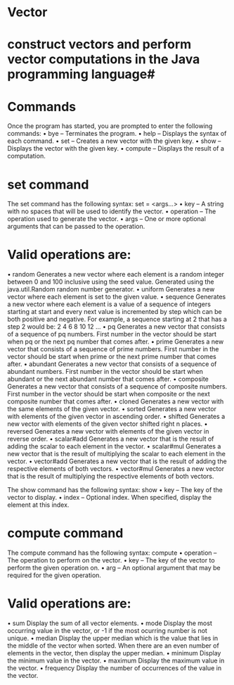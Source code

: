 # Vector
# construct vectors and perform vector computations in the Java programming language#

# Commands
Once the program has started, you are prompted to enter the following commands:
• bye – Terminates the program.
• help – Displays the syntax of each command.
• set – Creates a new vector with the given key.
• show – Displays the vector with the given key.
• compute – Displays the result of a computation.

# set command
The set command has the following syntax: set <key> = <operation> <args...>
• key – A string with no spaces that will be used to identify the vector.
• operation – The operation used to generate the vector.
• args – One or more optional arguments that can be passed to the operation.
  
# Valid operations are:
• random <seed>
Generates a new vector where each element is a random integer between 0 and 100 inclusive
using the seed value. Generated using the java.util.Random random number generator.
• uniform <value>
Generates a new vector where each element is set to the given value.
• sequence <start> <step>
Generates a new vector where each element is a value of a sequence of integers starting at
start and every next value is incremented by step which can be both positive and negative.
For example, a sequence starting at 2 that has a step 2 would be:
2 4 6 8 10 12 ...
• pq <start>
Generates a new vector that consists of a sequence of pq numbers. First number in the vector
should be start when pq or the next pq number that comes after.
• prime <start>
Generates a new vector that consists of a sequence of prime numbers. First number in the vector
should be start when prime or the next prime number that comes after.
• abundant <start>
Generates a new vector that consists of a sequence of abundant numbers. First number in the
vector should be start when abundant or the next abundant number that comes after.
• composite <start>
Generates a new vector that consists of a sequence of composite numbers. First number in the
vector should be start when composite or the next composite number that comes after.
  • cloned <key>
Generates a new vector with the same elements of the given vector.
• sorted <key>
Generates a new vector with elements of the given vector in ascending order.
• shifted <key> <amount>
Generates a new vector with elements of the given vector shifted right n places.
• reversed <key>
Generates a new vector with elements of the given vector in reverse order.
• scalar#add <key> <value>
Generates a new vector that is the result of adding the scalar to each element in the vector.
• scalar#mul <key> <value>
Generates a new vector that is the result of multiplying the scalar to each element in the vector.
• vector#add <key1> <key2>
Generates a new vector that is the result of adding the respective elements of both vectors.
• vector#mul <key1> <key2>
Generates a new vector that is the result of multiplying the respective elements of both vectors.
  
The show command has the following syntax: show <key> <index>
• key – The key of the vector to display.
• index – Optional index. When specified, display the element at this index.
  
# compute command
The compute command has the following syntax: compute <operation> <key> <arg>
• operation – The operation to perform on the vector.
• key – The key of the vector to perform the given operation on.
• arg – An optional argument that may be required for the given operation.

# Valid operations are:
• sum <key>
Display the sum of all vector elements.
• mode <key>
Display the most occurring value in the vector, or -1 if the most ocurring number is not unique.
• median <key>
Display the upper median which is the value that lies in the middle of the vector when sorted.
When there are an even number of elements in the vector, then display the upper median.
• minimum <key>
Display the minimum value in the vector.
• maximum <key>
Display the maximum value in the vector.
• frequency <key> <value>
Display the number of occurrences of the value in the vector.
